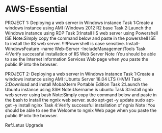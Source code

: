 # AWS-Essential

PROJECT 1:
Deploying a web server in Windows instance
Task 1:Create a windows instance using AMI :Windows 2012 R2 base
Task 2:Launch the Windows instance using RDP
Task 3:Install IIS web server using Powershell ISE
Note:Simply copy the command below and paste in the powershell ISE to install the IIS web server.
!!!!Powershell is case sensitive.
Install-WindowsFeature -name Web-Server -IncludeManagementTools
Task 4:Verify successful installation of IIS Web Server
Note :You should be able to see the Internet Information Services Web page when you paste the public IP
into the browser.


PROJECT 2:
Deploying a web server in Windows instance
Task 1:Create a windows instance using AMI :Ubuntu Server 18.04 LTS (HVM)
Task 2:Download and install MobaXterm Portable Edition
Task 2:Launch the Ubuntu instance using SSH
Note:Username is ubuntu
Task 3:Install ngnix web server using bash
Note:Simply copy the command below and paste in the bash to install the ngnix web server.
sudo apt-get -y update
sudo apt-get -y install nginx
Task 4:Verify successful installation of ngnix
Note :You should be able to see the Welcome to ngnix Web page when you paste the public IP into the
browser.

Ref:Letus Upgrade
